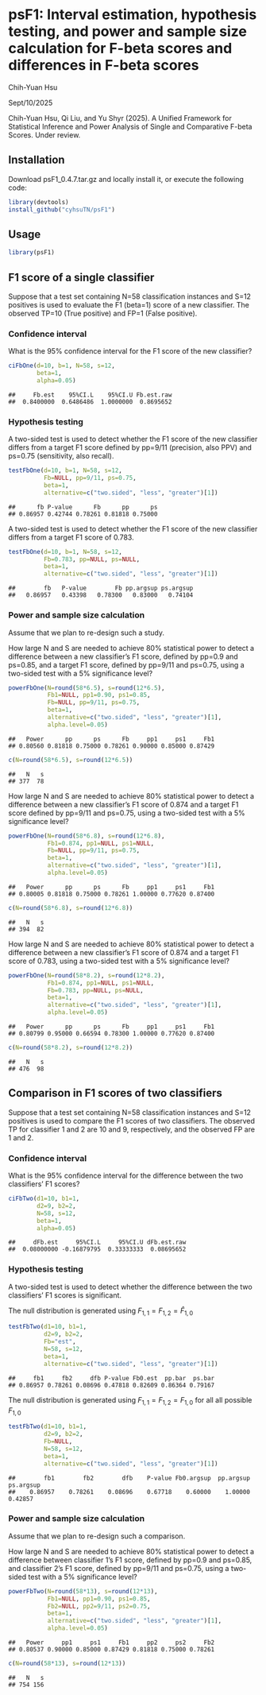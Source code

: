 psF1: Interval estimation, hypothesis testing, and power and sample size
calculation for F-beta scores and differences in F-beta scores
================
Chih-Yuan Hsu

Sept/10/2025

Chih-Yuan Hsu, Qi Liu, and Yu Shyr (2025). A Unified Framework for Statistical Inference and Power Analysis of Single and Comparative F-beta Scores. Under review.

## Installation

Download psF1_0.4.7.tar.gz and locally install it, or execute the
following code:

``` r
library(devtools)
install_github("cyhsuTN/psF1")
```

## Usage

``` r
library(psF1)
```

## F1 score of a single classifier

Suppose that a test set containing N=58 classification instances and
S=12 positives is used to evaluate the F1 (beta=1) score of a new classifier. The
observed TP=10 (True positive) and FP=1 (False positive).

### Confidence interval

What is the 95% confidence interval for the F1 score of the new
classifier?

``` r
ciFbOne(d=10, b=1, N=58, s=12,
        beta=1,
        alpha=0.05)
```

    ##     Fb.est    95%CI.L    95%CI.U Fb.est.raw 
    ##  0.8400000  0.6486486  1.0000000  0.8695652

### Hypothesis testing

A two-sided test is used to detect whether the F1 score of the new
classifier differs from a target F1 score defined by pp=9/11 (precision, also PPV) and
ps=0.75 (sensitivity, also recall).

``` r
testFbOne(d=10, b=1, N=58, s=12,
          Fb=NULL, pp=9/11, ps=0.75,
          beta=1,
          alternative=c("two.sided", "less", "greater")[1])
```

    ##      fb P-value      Fb      pp      ps 
    ## 0.86957 0.42744 0.78261 0.81818 0.75000

A two-sided test is used to detect whether the F1 score of the new
classifier differs from a target F1 score of 0.783.

``` r
testFbOne(d=10, b=1, N=58, s=12,
          Fb=0.783, pp=NULL, ps=NULL,
          beta=1,
          alternative=c("two.sided", "less", "greater")[1])
```

    ##        fb   P-value        Fb pp.argsup ps.argsup 
    ##   0.86957   0.43398   0.78300   0.83000   0.74104

### Power and sample size calculation

Assume that we plan to re-design such a study.

How large N and S are needed to achieve 80% statistical power to detect
a difference between a new classifier’s F1 score, defined by pp=0.9 and
ps=0.85, and a target F1 score, defined by pp=9/11 and ps=0.75, using a
two-sided test with a 5% significance level?

``` r
powerFbOne(N=round(58*6.5), s=round(12*6.5),
           Fb1=NULL, pp1=0.90, ps1=0.85,
           Fb=NULL, pp=9/11, ps=0.75,
           beta=1,
           alternative=c("two.sided", "less", "greater")[1],
           alpha.level=0.05)
```

    ##   Power      pp      ps      Fb     pp1     ps1     Fb1 
    ## 0.80560 0.81818 0.75000 0.78261 0.90000 0.85000 0.87429

``` r
c(N=round(58*6.5), s=round(12*6.5))
```

    ##   N   s 
    ## 377  78

How large N and S are needed to achieve 80% statistical power to detect
a difference between a new classifier’s F1 score of 0.874 and a target
F1 score defined by pp=9/11 and ps=0.75, using a two-sided test with a
5% significance level?

``` r
powerFbOne(N=round(58*6.8), s=round(12*6.8),
           Fb1=0.874, pp1=NULL, ps1=NULL,
           Fb=NULL, pp=9/11, ps=0.75,
           beta=1,
           alternative=c("two.sided", "less", "greater")[1],
           alpha.level=0.05)
```

    ##   Power      pp      ps      Fb     pp1     ps1     Fb1 
    ## 0.80005 0.81818 0.75000 0.78261 1.00000 0.77620 0.87400

``` r
c(N=round(58*6.8), s=round(12*6.8))
```

    ##   N   s 
    ## 394  82

How large N and S are needed to achieve 80% statistical power to detect
a difference between a new classifier’s F1 score of 0.874 and a target
F1 score of 0.783, using a two-sided test with a 5% significance level?

``` r
powerFbOne(N=round(58*8.2), s=round(12*8.2),
           Fb1=0.874, pp1=NULL, ps1=NULL,
           Fb=0.783, pp=NULL, ps=NULL,
           beta=1,
           alternative=c("two.sided", "less", "greater")[1],
           alpha.level=0.05)
```

    ##   Power      pp      ps      Fb     pp1     ps1     Fb1 
    ## 0.80799 0.95000 0.66594 0.78300 1.00000 0.77620 0.87400

``` r
c(N=round(58*8.2), s=round(12*8.2))
```

    ##   N   s 
    ## 476  98

## Comparison in F1 scores of two classifiers

Suppose that a test set containing N=58 classification instances and
S=12 positives is used to compare the F1 scores of two classifiers. The
observed TP for classifier 1 and 2 are 10 and 9, respectively, and the
observed FP are 1 and 2.

### Confidence interval

What is the 95% confidence interval for the difference between the two
classifiers’ F1 scores?

``` r
ciFbTwo(d1=10, b1=1, 
        d2=9, b2=2,
        N=58, s=12,
        beta=1,
        alpha=0.05)
```

    ##     dFb.est     95%CI.L     95%CI.U dFb.est.raw 
    ##  0.08000000 -0.16879795  0.33333333  0.08695652

### Hypothesis testing

A two-sided test is used to detect whether the difference between the
two classifiers’ F1 scores is significant.

The null distribution is generated using
$F_{1,1}=F_{1,2}=\widehat{F}_{1,0}$

``` r
testFbTwo(d1=10, b1=1,
          d2=9, b2=2,
          Fb="est",
          N=58, s=12,
          beta=1,
          alternative=c("two.sided", "less", "greater")[1])
```

    ##     fb1     fb2     dfb P-value Fb0.est  pp.bar  ps.bar 
    ## 0.86957 0.78261 0.08696 0.47818 0.82609 0.86364 0.79167

The null distribution is generated using $F_{1,1}=F_{1,2}=F_{1,0}$ for
all all possible $F_{1,0}$

``` r
testFbTwo(d1=10, b1=1,
          d2=9, b2=2,
          Fb=NULL,
          N=58, s=12,
          beta=1,
          alternative=c("two.sided", "less", "greater")[1])
```

    ##        fb1        fb2        dfb    P-value Fb0.argsup  pp.argsup  ps.argsup 
    ##    0.86957    0.78261    0.08696    0.67718    0.60000    1.00000    0.42857

### Power and sample size calculation

Assume that we plan to re-design such a comparison.

How large N and S are needed to achieve 80% statistical power to detect
a difference between classifier 1’s F1 score, defined by pp=0.9 and
ps=0.85, and classifier 2’s F1 score, defined by pp=9/11 and ps=0.75,
using a two-sided test with a 5% significance level?

``` r
powerFbTwo(N=round(58*13), s=round(12*13),
           Fb1=NULL, pp1=0.90, ps1=0.85,
           Fb2=NULL, pp2=9/11, ps2=0.75,
           beta=1,
           alternative=c("two.sided", "less", "greater")[1],
           alpha.level=0.05)
```

    ##   Power     pp1     ps1     Fb1     pp2     ps2     Fb2 
    ## 0.80537 0.90000 0.85000 0.87429 0.81818 0.75000 0.78261

``` r
c(N=round(58*13), s=round(12*13))
```

    ##   N   s 
    ## 754 156

